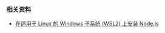 ### 相关资料

* [在适用于 Linux 的 Windows 子系统 (WSL2) 上安装 Node.js](https://docs.microsoft.com/zh-CN/windows/dev-environment/javascript/nodejs-on-wsl)